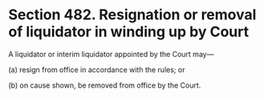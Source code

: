 # Section 482. Resignation or removal of liquidator in winding up by Court

A liquidator or interim liquidator appointed by the Court may—

\(a\) resign from office in accordance with the rules; or

\(b\) on cause shown, be removed from office by the Court.

